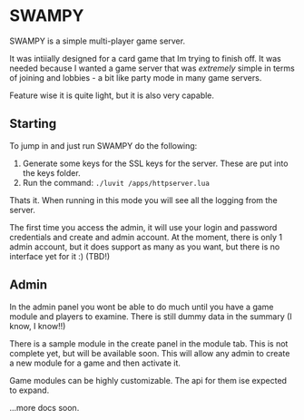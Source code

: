 # SWAMPY 

SWAMPY is a simple multi-player game server.

It was intiially designed for a card game that Im trying to finish off. It was needed because
I wanted a game server that was _extremely_ simple in terms of joining and lobbies - a bit like 
party mode in many game servers.

Feature wise it is quite light, but it is also very capable. 

## Starting

To jump in and just run SWAMPY do the following:

1. Generate some keys for the SSL keys for the server. These are put into the keys folder.
2. Run the command: ```./luvit /apps/httpserver.lua```

Thats it. When running in this mode you will see all the logging from the server.

The first time you access the admin, it will use your login and password credentials and create 
and admin account. At the moment, there is only 1 admin account, but it does support as many as 
you want, but there is no interface yet for it :)   (TBD!)

## Admin 

In the admin panel you wont be able to do much until you have a game module and players to examine. 
There is still dummy data in the summary (I know, I know!!)

There is a sample module in the create panel in the module tab. This is not complete yet, but will 
be available soon. This will allow any admin to create a new module for a game and then activate it. 

Game modules can be highly customizable. The api for them ise expected to expand. 

...more docs soon.
